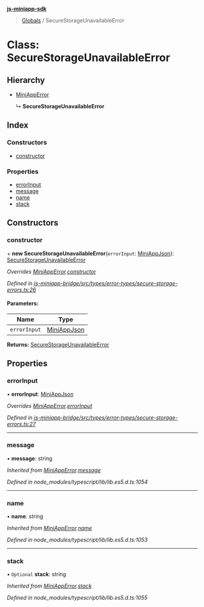 **[js-miniapp-sdk](../README.md)**

> [Globals](../README.md) / SecureStorageUnavailableError

# Class: SecureStorageUnavailableError

## Hierarchy

* [MiniAppError](miniapperror.md)

  ↳ **SecureStorageUnavailableError**

## Index

### Constructors

* [constructor](securestorageunavailableerror.md#constructor)

### Properties

* [errorInput](securestorageunavailableerror.md#errorinput)
* [message](securestorageunavailableerror.md#message)
* [name](securestorageunavailableerror.md#name)
* [stack](securestorageunavailableerror.md#stack)

## Constructors

### constructor

\+ **new SecureStorageUnavailableError**(`errorInput`: [MiniAppJson](../interfaces/miniappjson.md)): [SecureStorageUnavailableError](securestorageunavailableerror.md)

*Overrides [MiniAppError](miniapperror.md).[constructor](miniapperror.md#constructor)*

*Defined in [js-miniapp-bridge/src/types/error-types/secure-storage-errors.ts:26](https://github.com/rakutentech/js-miniapp/blob/424c7de/js-miniapp-bridge/src/types/error-types/secure-storage-errors.ts#L26)*

#### Parameters:

Name | Type |
------ | ------ |
`errorInput` | [MiniAppJson](../interfaces/miniappjson.md) |

**Returns:** [SecureStorageUnavailableError](securestorageunavailableerror.md)

## Properties

### errorInput

•  **errorInput**: [MiniAppJson](../interfaces/miniappjson.md)

*Overrides [MiniAppError](miniapperror.md).[errorInput](miniapperror.md#errorinput)*

*Defined in [js-miniapp-bridge/src/types/error-types/secure-storage-errors.ts:27](https://github.com/rakutentech/js-miniapp/blob/424c7de/js-miniapp-bridge/src/types/error-types/secure-storage-errors.ts#L27)*

___

### message

•  **message**: string

*Inherited from [MiniAppError](miniapperror.md).[message](miniapperror.md#message)*

*Defined in node_modules/typescript/lib/lib.es5.d.ts:1054*

___

### name

•  **name**: string

*Inherited from [MiniAppError](miniapperror.md).[name](miniapperror.md#name)*

*Defined in node_modules/typescript/lib/lib.es5.d.ts:1053*

___

### stack

• `Optional` **stack**: string

*Inherited from [MiniAppError](miniapperror.md).[stack](miniapperror.md#stack)*

*Defined in node_modules/typescript/lib/lib.es5.d.ts:1055*
